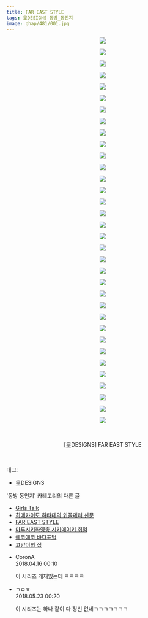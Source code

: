 ```yaml
---
title: FAR EAST STYLE
tags: 皇DESIGNS 동방_동인지
image: ghap/481/001.jpg
---
```

<div class="article">
<p style="text-align: center; clear: none; float: none;"><img src="{{ site.nasurl }}/ghap/481/001.jpg"/></p>
<p style="text-align: center; clear: none; float: none;"><img src="{{ site.nasurl }}/ghap/481/002.jpg"/></p>
<p style="text-align: center; clear: none; float: none;"><img src="{{ site.nasurl }}/ghap/481/003.jpg"/></p>
<p style="text-align: center; clear: none; float: none;"><img src="{{ site.nasurl }}/ghap/481/004.jpg"/></p>
<p style="text-align: center; clear: none; float: none;"><img src="{{ site.nasurl }}/ghap/481/005.jpg"/></p>
<p style="text-align: center; clear: none; float: none;"><img src="{{ site.nasurl }}/ghap/481/006.jpg"/></p>
<p style="text-align: center; clear: none; float: none;"><img src="{{ site.nasurl }}/ghap/481/007.jpg"/></p>
<p style="text-align: center; clear: none; float: none;"><img src="{{ site.nasurl }}/ghap/481/008.jpg"/></p>
<p style="text-align: center; clear: none; float: none;"><img src="{{ site.nasurl }}/ghap/481/009.jpg"/></p>
<p style="text-align: center; clear: none; float: none;"><img src="{{ site.nasurl }}/ghap/481/010.jpg"/></p>
<p style="text-align: center; clear: none; float: none;"><img src="{{ site.nasurl }}/ghap/481/011.jpg"/></p>
<p style="text-align: center; clear: none; float: none;"><img src="{{ site.nasurl }}/ghap/481/012.jpg"/></p>
<p style="text-align: center; clear: none; float: none;"><img src="{{ site.nasurl }}/ghap/481/013.jpg"/></p>
<p style="text-align: center; clear: none; float: none;"><img src="{{ site.nasurl }}/ghap/481/014.jpg"/></p>
<p style="text-align: center; clear: none; float: none;"><img src="{{ site.nasurl }}/ghap/481/015.jpg"/></p>
<p style="text-align: center; clear: none; float: none;"><img src="{{ site.nasurl }}/ghap/481/016.jpg"/></p>
<p style="text-align: center; clear: none; float: none;"><img src="{{ site.nasurl }}/ghap/481/017.jpg"/></p>
<p style="text-align: center; clear: none; float: none;"><img src="{{ site.nasurl }}/ghap/481/018.jpg"/></p>
<p style="text-align: center; clear: none; float: none;"><img src="{{ site.nasurl }}/ghap/481/019.jpg"/></p>
<p style="text-align: center; clear: none; float: none;"><img src="{{ site.nasurl }}/ghap/481/020.jpg"/></p>
<p style="text-align: center; clear: none; float: none;"><img src="{{ site.nasurl }}/ghap/481/021.jpg"/></p>
<p style="text-align: center; clear: none; float: none;"><img src="{{ site.nasurl }}/ghap/481/022.jpg"/></p>
<p style="text-align: center; clear: none; float: none;"><img src="{{ site.nasurl }}/ghap/481/023.jpg"/></p>
<p style="text-align: center; clear: none; float: none;"><img src="{{ site.nasurl }}/ghap/481/024.jpg"/></p>
<p style="text-align: center; clear: none; float: none;"><img src="{{ site.nasurl }}/ghap/481/025.jpg"/></p>
<p style="text-align: center; clear: none; float: none;"><img src="{{ site.nasurl }}/ghap/481/026.jpg"/></p>
<p style="text-align: center; clear: none; float: none;"><img src="{{ site.nasurl }}/ghap/481/027.jpg"/></p>
<p style="text-align: center; clear: none; float: none;"><img src="{{ site.nasurl }}/ghap/481/028.jpg"/></p>
<p style="text-align: center; clear: none; float: none;"><img src="{{ site.nasurl }}/ghap/481/029.jpg"/></p>
<p style="text-align: center; clear: none; float: none;"><img src="{{ site.nasurl }}/ghap/481/030.jpg"/></p>
<p style="text-align: center; clear: none; float: none;"><img src="{{ site.nasurl }}/ghap/481/031.jpg"/></p>
<p style="text-align: center; clear: none; float: none;"><img src="{{ site.nasurl }}/ghap/481/032.jpg"/></p>
<p style="text-align: center; clear: none; float: none;"><img src="{{ site.nasurl }}/ghap/481/033.jpg"/></p>
<p style="text-align: center; clear: none; float: none;"><img src="{{ site.nasurl }}/ghap/481/034.jpg"/></p>
<p style="text-align: center; clear: none; float: none;"><br/></p>
<p style="text-align: center; clear: none; float: none;">[皇DESIGNS] FAR EAST STYLE</p>
<p><br/></p>
</div><div class="tagTrail">
<p>태그: </p>
<ul>
<li>皇DESIGNS</li>
</ul>
</div><div class="another">
<p>'동방 동인지' 카테고리의 다른 글</p>
<ul>
<li><a href="/2016-06-21-ghap_483">Girls Talk</a></li>
<li><a href="/2016-06-21-ghap_482">히메카이도 하타테의 위꼴테러 신문</a></li>
<li><a href="/2016-06-21-ghap_481">FAR EAST STYLE</a></li>
<li><a href="/2016-06-21-ghap_480">마루시키화영총 시키에이키 취임</a></li>
<li><a href="/2016-06-21-ghap_479">에코에코 바다표범</a></li>
<li><a href="/2016-06-21-ghap_478">고양이의 집</a></li>
</ul>
</div><div class="cb_module cb_fluid">
<div class="cb_wrt cb_profile">
<div class="comment">
<ul>
<li class="cb_thumb_off" id="comment15239497">
<div class="cb_comment_area">
<div class="cb_info_area">
<div class="cb_section">
<span class="cb_nick_name">CoronA</span>
</div>
<div class="cb_section">
<span class="cb_date">2018.04.16 00:10 </span>
</div>
</div>
<div class="cb_dsc_comment">
<p class="cb_dsc">
											이 시리즈 개재밌는데 ㅋㅋㅋㅋ
										</p>
</div>
</div></li>
<li class="cb_thumb_off" id="comment15260257">
<div class="cb_comment_area">
<div class="cb_info_area">
<div class="cb_section">
<span class="cb_nick_name">ㄱㅁㅎ</span>
</div>
<div class="cb_section">
<span class="cb_date">2018.05.23 00:20 </span>
</div>
</div>
<div class="cb_dsc_comment">
<p class="cb_dsc">
											이 시리즈는 하나 같이 다 정신 없네ㅋㅋㅋㅋㅋㅋㅋ
										</p>
</div>
</div></li>
</ul>
</div>
</div><!-- commentList close -->
</div>